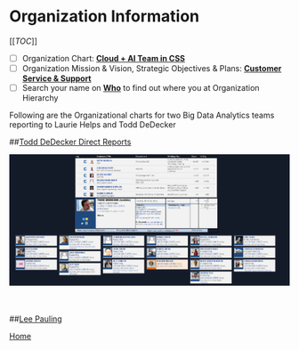 # Organization Information
[[_TOC_]]  
- [ ]   Organization Chart:  [**Cloud + AI Team in CSS**](https://microsoft.sharepoint.com/teams/CA)
- [ ]   Organization Mission & Vision, Strategic Objectives & Plans:  [**Customer Service & Support**](https://microsoft.sharepoint.com/teams/CSS/SitePages/About-CSS.aspx)
- [ ]   Search your name on [**Who**](http://who) to find out where you at Organization Hierarchy

Following are the Organizational charts for two Big Data Analytics teams reporting to Laurie Helps and Todd DeDecker

##[Todd DeDecker Direct Reports](http://who/is/toddde)
<br/>


![Todd-Org.png](/.attachments/Todd-Org-47e43c7e-1587-4ad5-b7de-dd671e1688fc.png)
<br/><br/><br/>

##[Lee Pauling](http://who/is/lepaulin)<br/>



[Home](https://dev.azure.com/Supportability/Big%20Data/_wiki/wikis/Big-Data.wiki/24057/Getting-Started)